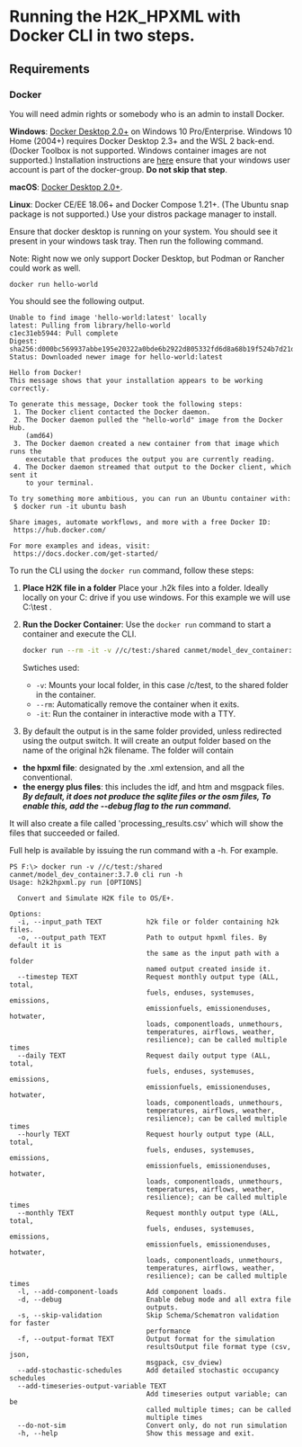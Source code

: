 # Running the H2K_HPXML with Docker CLI in two steps.

## Requirements
### Docker

You will need admin rights or somebody who is an admin to install Docker.  

**Windows**: [Docker Desktop 2.0+](https://www.docker.com/products/docker-desktop/) on Windows 10 Pro/Enterprise. Windows 10 Home (2004+) requires Docker Desktop 2.3+ and the WSL 2 back-end. (Docker Toolbox is not supported. Windows container images are not supported.) Installation instructions are [here](https://docs.docker.com/desktop/install/windows-install/) ensure that your windows user account is part of the docker-group. **Do not skip that step**. 

**macOS**: [Docker Desktop 2.0+](https://www.docker.com/products/docker-desktop/).

**Linux**: Docker CE/EE 18.06+ and Docker Compose 1.21+. (The Ubuntu snap package is not supported.) Use your distros package manager to install.

Ensure that docker desktop is running on your system.  You should see it present in your windows task tray.  Then run the following command. 

Note: Right now we only support Docker Desktop, but Podman or Rancher could work as well.

```
docker run hello-world
```

You should see the following output.

```
Unable to find image 'hello-world:latest' locally
latest: Pulling from library/hello-world
c1ec31eb5944: Pull complete
Digest: sha256:d000bc569937abbe195e20322a0bde6b2922d805332fd6d8a68b19f524b7d21d
Status: Downloaded newer image for hello-world:latest

Hello from Docker!
This message shows that your installation appears to be working correctly.

To generate this message, Docker took the following steps:
 1. The Docker client contacted the Docker daemon.
 2. The Docker daemon pulled the "hello-world" image from the Docker Hub.
    (amd64)
 3. The Docker daemon created a new container from that image which runs the
    executable that produces the output you are currently reading.
 4. The Docker daemon streamed that output to the Docker client, which sent it
    to your terminal.

To try something more ambitious, you can run an Ubuntu container with:
 $ docker run -it ubuntu bash

Share images, automate workflows, and more with a free Docker ID:
 https://hub.docker.com/

For more examples and ideas, visit:
 https://docs.docker.com/get-started/
```

To run the CLI using the `docker run` command, follow these steps:

1. **Place H2K file in a folder**
    Place your .h2k files into a folder. Ideally locally on your C: drive if you use windows. For this example we will use C:\test . 

1. **Run the Docker Container**:
    Use the `docker run` command to start a container and execute the CLI.
    ```sh
    docker run --rm -it -v //c/test:/shared canmet/model_dev_container:3.7.0 cli run
    ```
    Swtiches used:
    - `-v`: Mounts your local folder, in this case /c/test, to the shared folder in the container. 
    - `--rm`: Automatically remove the container when it exits.
    - `-it`: Run the container in interactive mode with a TTY.

1.  By default the output is in the same folder provided, unless redirected using the output switch. It will create an output folder based on the name of the original h2k filename. The folder will contain
 * **the hpxml file**: designated by the .xml extension, and all the conventional. 
 * **the energy plus files**: this includes the idf, and htm and msgpack files.  ***By default, it does not produce the sqlite files or the osm files, To enable this, add the --debug flag to the run command.***

 It will also create a file called 'processing_results.csv' which will show the files that succeeded or failed.


Full help is available by issuing the run command with a -h. For example.

```
PS F:\> docker run -v //c/test:/shared canmet/model_dev_container:3.7.0 cli run -h
Usage: h2k2hpxml.py run [OPTIONS]

  Convert and Simulate H2K file to OS/E+.

Options:
  -i, --input_path TEXT           h2k file or folder containing h2k files.
  -o, --output_path TEXT          Path to output hpxml files. By default it is
                                  the same as the input path with a folder
                                  named output created inside it.
  --timestep TEXT                 Request monthly output type (ALL, total,
                                  fuels, enduses, systemuses, emissions,
                                  emissionfuels, emissionenduses, hotwater,
                                  loads, componentloads, unmethours,
                                  temperatures, airflows, weather,
                                  resilience); can be called multiple times
  --daily TEXT                    Request daily output type (ALL, total,
                                  fuels, enduses, systemuses, emissions,
                                  emissionfuels, emissionenduses, hotwater,
                                  loads, componentloads, unmethours,
                                  temperatures, airflows, weather,
                                  resilience); can be called multiple times
  --hourly TEXT                   Request hourly output type (ALL, total,
                                  fuels, enduses, systemuses, emissions,
                                  emissionfuels, emissionenduses, hotwater,
                                  loads, componentloads, unmethours,
                                  temperatures, airflows, weather,
                                  resilience); can be called multiple times
  --monthly TEXT                  Request monthly output type (ALL, total,
                                  fuels, enduses, systemuses, emissions,
                                  emissionfuels, emissionenduses, hotwater,
                                  loads, componentloads, unmethours,
                                  temperatures, airflows, weather,
                                  resilience); can be called multiple times
  -l, --add-component-loads       Add component loads.
  -d, --debug                     Enable debug mode and all extra file
                                  outputs.
  -s, --skip-validation           Skip Schema/Schematron validation for faster
                                  performance
  -f, --output-format TEXT        Output format for the simulation
                                  resultsOutput file format type (csv, json,
                                  msgpack, csv_dview)
  --add-stochastic-schedules      Add detailed stochastic occupancy schedules
  --add-timeseries-output-variable TEXT
                                  Add timeseries output variable; can be
                                  called multiple times; can be called
                                  multiple times
  --do-not-sim                    Convert only, do not run simulation
  -h, --help                      Show this message and exit.
```
